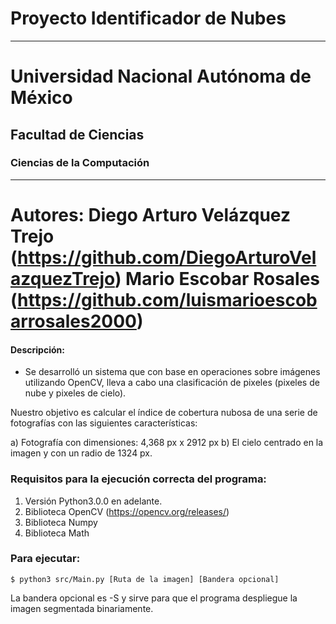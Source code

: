 # Proyecto Identificador de Nubes
----
# Universidad Nacional Autónoma de México

## Facultad de Ciencias

### Ciencias de la Computación

----
Autores: Diego Arturo Velázquez Trejo (https://github.com/DiegoArturoVelazquezTrejo)
Mario Escobar Rosales (https://github.com/luismarioescobarrosales2000)
========================

#### Descripción:
  - Se desarrolló un sistema que con base en operaciones sobre imágenes utilizando OpenCV, lleva a cabo una clasificación de pixeles (pixeles de nube y pixeles de cielo).

  Nuestro objetivo es calcular el índice de cobertura nubosa de una serie de fotografías con las siguientes características:

  a) Fotografía con dimensiones: 4,368 px x 2912 px
  b) El cielo centrado en la imagen y con un radio de 1324 px.

### Requisitos para la ejecución correcta del programa:
  1) Versión Python3.0.0 en adelante.
  2) Biblioteca OpenCV (https://opencv.org/releases/)
  3) Biblioteca Numpy
  4) Biblioteca Math

### Para ejecutar:
```
$ python3 src/Main.py [Ruta de la imagen] [Bandera opcional]
```
La bandera opcional es -S y sirve para que el programa despliegue la imagen segmentada binariamente.
